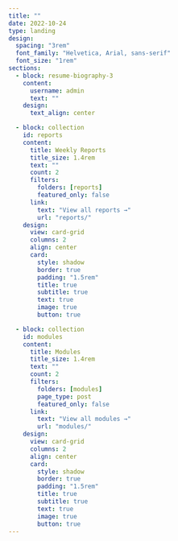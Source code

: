```yaml
---
title: ""
date: 2022-10-24
type: landing
design:
  spacing: "3rem"
  font_family: "Helvetica, Arial, sans-serif"
  font_size: "1rem"
sections:
  - block: resume-biography-3
    content:
      username: admin
      text: ""
    design:
      text_align: center

  - block: collection
    id: reports
    content:
      title: Weekly Reports
      title_size: 1.4rem
      text: ""
      count: 2
      filters:
        folders: [reports]
        featured_only: false
      link:
        text: "View all reports →"
        url: "reports/"
    design:
      view: card-grid
      columns: 2
      align: center
      card:
        style: shadow
        border: true
        padding: "1.5rem"
        title: true
        subtitle: true
        text: true
        image: true
        button: true

  - block: collection
    id: modules
    content:
      title: Modules
      title_size: 1.4rem
      text: ""
      count: 2
      filters:
        folders: [modules]
        page_type: post
        featured_only: false
      link:
        text: "View all modules →"
        url: "modules/"
    design:
      view: card-grid
      columns: 2
      align: center
      card:
        style: shadow
        border: true
        padding: "1.5rem"
        title: true
        subtitle: true
        text: true
        image: true
        button: true
---
```

